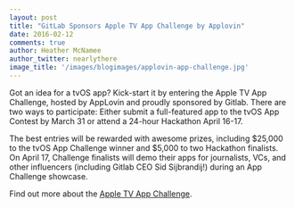 ```yaml
---
layout: post
title: "GitLab Sponsors Apple TV App Challenge by Applovin"
date: 2016-02-12
comments: true
author: Heather McNamee
author_twitter: nearlythere
image_title: '/images/blogimages/applovin-app-challenge.jpg'
---
```


Got an idea for a tvOS app? Kick-start it by entering the Apple TV App Challenge,
hosted by AppLovin and proudly sponsored by Gitlab.
There are two ways to participate:
Either submit a full-featured app to the tvOS App Contest by March 31 or attend a 24-hour Hackathon April 16-17.

<!-- more -->

The best entries will be rewarded with awesome prizes, including $25,000 to the tvOS App Challenge winner and $5,000 to two Hackathon finalists. 
On April 17, Challenge finalists will demo their apps for journalists, VCs, and other influencers (including Gitlab CEO Sid Sijbrandij!) during an App Challenge showcase.

Find out more about the [Apple TV App Challenge](https://www.applovin.com/appchallenge).
